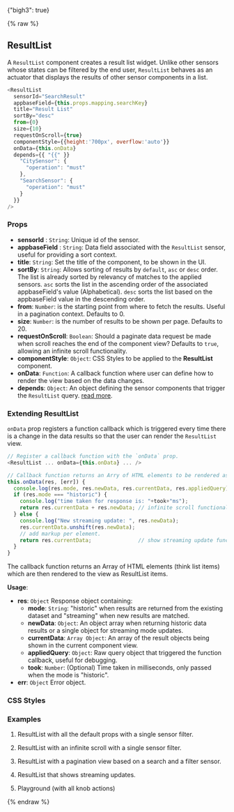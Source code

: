 {"bigh3": true}

{% raw %}

## ResultList

A `ResultList` component creates a result list widget. Unlike other sensors whose states can be filtered by the end user, `ResultList` behaves as an actuator that displays the results of other sensor components in a list.

```js
<ResultList
  sensorId="SearchResult"
  appbaseField={this.props.mapping.searchKey}
  title="Result List"
  sortBy="desc"
  from={0}
  size={10}
  requestOnScroll={true}
  componentStyle={{height:'700px', overflow:'auto'}}
  onData={this.onData}
  depends={{ "{{" }}
    "CitySensor": {
      "operation": "must"
    },
    "SearchSensor": {
      "operation": "must"
    }
  }}
/>
```

### Props

- **sensorId** : `String`: Unique id of the sensor.  
- **appbaseField** : `String`: Data field associated with the `ResultList` sensor, useful for providing a sort context.  
- **title**: `String`: Set the title of the component, to be shown in the UI.      
-  **sortBy**: `String`: Allows sorting of results by `default`, `asc` or `desc` order. The list is already sorted by relevancy of matches to the applied sensors. `asc` sorts the list in the ascending order of the associated appbaseField's value (Alphabetical). `desc` sorts the list based on the appbaseField value in the descending order.  
- **from**: `Number`: is the starting point from where to fetch the results. Useful in a pagination context. Defaults to 0.  
- **size**: `Number`: is the number of results to be shown per page. Defaults to 20.  
- **requestOnScroll**: `Boolean`: Should a paginate data request be made when scroll reaches the end of the component view? Defaults to `true`, allowing an infinite scroll functionality.  
- **componentStyle**: `Object`: CSS Styles to be applied to the **ResultList** component.  
- **onData**: `Function`: A callback function where user can define how to render the view based on the data changes.     
- **depends**: `Object`: An object defining the sensor components that trigger the `ResultList` query. [read more](https://appbaseio.github.io/reactive-maps-docs/v1/getting-started/Dependency.html).


### Extending ResultList

`onData` prop registers a function callback which is triggered every time there is a change in the data results so that the user can render the `ResultList` view.

```js
// Register a callback function with the `onData` prop.
<ResultList ... onData={this.onData} ... />

// Callback function returns an Arry of HTML elements to be rendered as ResultList items.
this.onData(res, [err]) {
  console.log(res.mode, res.newData, res.currentData, res.appliedQuery);
  if (res.mode === "historic") {
    console.log("time taken for response is: "+took+"ms");
    return res.currentData + res.newData; // infinite scroll functionality
  } else {
    console.log("New streaming update: ", res.newData);
    res.currentData.unshift(res.newData);
    // add markup per element.
    return res.currentData;               // show streaming update functionality
  }
}
```

The callback function returns an Array of HTML elements (think list items) which are then rendered to the view as ResultList items.  

**Usage**:  

- **res**: `Object` Response object containing:  
  - **mode**: `String`: "historic" when results are returned from the existing dataset and "streaming" when new results are matched.  
  - **newData**: `Object`: An object array when returning historic data results or a single object for streaming mode updates.  
  - **currentData**: `Array Object`: An array of the result objects being shown in the current component view.  
  - **appliedQuery**: `Object`: Raw query object that triggered the function callback, useful for debugging.  
  - **took**: `Number`: (Optional) Time taken in milliseconds, only passed when the mode is "historic".
- **err**: `Object` Error object. 

### CSS Styles



### Examples

1. ResultList with all the default props with a single sensor filter.

2. ResultList with an infinite scroll with a single sensor filter.

3. ResultList with a pagination view based on a search and a filter sensor.

4. ResultList that shows streaming updates.

5. Playground (with all knob actions)

{% endraw %}
